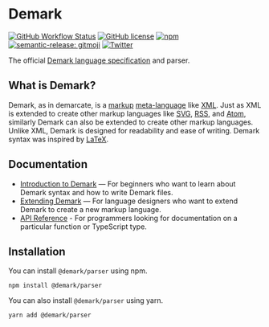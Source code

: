 # Demark

[![GitHub Workflow Status](https://img.shields.io/github/workflow/status/aaditmshah/demark/Continuous%20Deployment?logo=github)](https://github.com/aaditmshah/demark/actions/workflows/continuous-deployment.yml)
[![GitHub license](https://img.shields.io/github/license/aaditmshah/demark)](https://github.com/aaditmshah/demark/blob/main/LICENSE)
[![npm](https://img.shields.io/npm/v/@demark/parser?logo=npm)](https://www.npmjs.com/package/@demark/parser)
[![semantic-release: gitmoji](https://img.shields.io/badge/semantic--release-gitmoji-E10079?logo=semantic-release)](https://github.com/semantic-release/semantic-release)
[![Twitter](https://img.shields.io/twitter/url?url=https%3A%2F%2Fgithub.com%2Faaditmshah%2Fdemark)](https://twitter.com/intent/tweet?text=Wow:&url=https%3A%2F%2Fgithub.com%2Faaditmshah%2Fdemark)

The official [Demark language specification](https://github.com/aaditmshah/demark/blob/main/specification.md) and parser.

## What is Demark?

Demark, as in demarcate, is a [markup](https://en.wikipedia.org/wiki/Markup_language) [meta-language](https://en.wikipedia.org/wiki/Metalanguage) like [XML](https://en.wikipedia.org/wiki/XML). Just as XML is extended to create other markup languages like [SVG](https://en.wikipedia.org/wiki/Scalable_Vector_Graphics), [RSS](https://en.wikipedia.org/wiki/RSS), and [Atom](<https://en.wikipedia.org/wiki/Atom_(web_standard)>), similarly Demark can also be extended to create other markup languages. Unlike XML, Demark is designed for readability and ease of writing. Demark syntax was inspired by [LaTeX](https://en.wikipedia.org/wiki/LaTeX).

## Documentation

- [Introduction to Demark](https://github.com/aaditmshah/demark/wiki/Introduction-to-Demark) — For beginners who want to learn about Demark syntax and how to write Demark files.
- [Extending Demark](https://github.com/aaditmshah/demark/wiki/Extending-Demark) — For language designers who want to extend Demark to create a new markup language.
- [API Reference](https://github.com/aaditmshah/demark/wiki/API-Reference) - For programmers looking for documentation on a particular function or TypeScript type.

## Installation

You can install `@demark/parser` using npm.

```shell
npm install @demark/parser
```

You can also install `@demark/parser` using yarn.

```shell
yarn add @demark/parser
```
